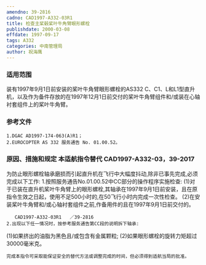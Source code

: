 ```yaml
---
amendno: 39-2816
cadno: CAD1997-A332-03R1
title: 检查主桨毂桨叶牛角臂眼形螺栓
publishdate: 2000-03-08
effdate: 1997-09-17
tags: A332
categories: 中南管理局
author: 祝海鹰
---
```


### 适用范围 
装有1997年9月1日前安装的桨叶牛角臂眼形螺栓的AS332 C、C1、L和L1型直升机，以及作为备件存放的在1997年12月1日前交付的桨叶牛角臂组件和/或装在心轴衬套组件上的桨叶牛角臂。

<!--more-->
### 参考文件
    1.DGAC AD1997-174-063(A)R1；
    2.EUROCOPTER AS 332 服务通告 No. 01.00.52。

### 原因、措施和规定 本适航指令替代 CAD1997-A332-03，39-2017 
为防止眼形螺栓轴承磨损而引起直升机在飞行中大幅度抖动,除非已事先完成,必须完成以下工作: 
    1.按照服务通告No.01.00.52中CC部分的操作程序实施检查: 
      (1)对于已装在直升机桨叶牛角臂上的眼形螺栓,其轴承在1997年9月1日前安装，且在原指令生效之日起，使用不足500小时的,在50飞行小时内完成一次性检查。 
     (2)在安装桨叶牛角臂和/或心轴衬套组件之前,作备用件的且在1997年9月1日前交付的。 

       CAD1997-A332-03R1   ／39-2816 
    2.出现以下任一情况时，按参考服务通告第CC段的说明拆下轴承: 
(1)如果挤出的油脂为黑色且/或包含有金属颗粒; 
(2)如果眼形螺栓的旋转力矩超过30000毫米克。 

    完成本指令可采取能保证安全的替代方法或调整完成的时间，但必须得到适航当局的批准。
